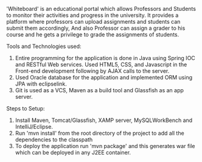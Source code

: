 'Whiteboard' is an educational portal which allows Professors and Students to monitor their activities and progress in the university. It provides a platform where professors can upload assignments and students can submit them accordingly, And also Professor can assign a grader to his course and he gets a privilege to grade the assignments of students.

Tools and Technologies used:
1) Entire programming for the application is done in Java using Spring IOC and RESTful Web services. Used HTML5, CSS, and Javascript in the Front-end development following by AJAX calls to the server.
2) Used Oracle database for the application and implemented ORM using JPA with eclipselink.
3) Git is used as a VCS, Maven as a build tool and Glassfish as an app server.

Steps to Setup:
1) Install Maven, Tomcat/Glassfish, XAMP server, MySQLWorkBench and IntelliJ/Eclipse.
2) Run 'mvn install' from the root directory of the project to add all the dependencies to the classpath
3) To deploy the application run 'mvn package' and this generates war file which can be deployed in any J2EE container. 
